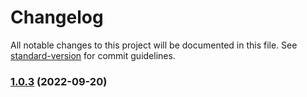 # Changelog

All notable changes to this project will be documented in this file. See [standard-version](https://github.com/conventional-changelog/standard-version) for commit guidelines.

### [1.0.3](https://github.com/wojbach/nodeamf/compare/v1.0.1...v1.0.3) (2022-09-20)
